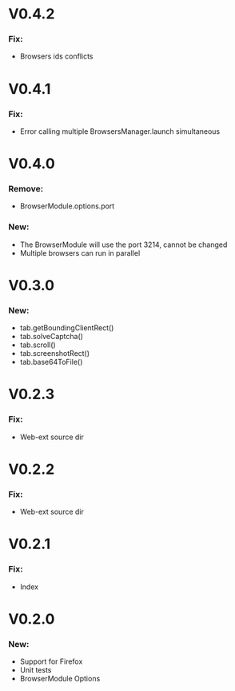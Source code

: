 # V0.4.2

### Fix:

- Browsers ids conflicts

# V0.4.1

### Fix:

- Error calling multiple BrowsersManager.launch simultaneous

# V0.4.0

### Remove:

- BrowserModule.options.port

### New:

- The BrowserModule will use the port 3214, cannot be changed
- Multiple browsers can run in parallel

# V0.3.0

### New:

- tab.getBoundingClientRect()
- tab.solveCaptcha()
- tab.scroll()
- tab.screenshotRect()
- tab.base64ToFile()

# V0.2.3

### Fix:

- Web-ext source dir

# V0.2.2

### Fix:

- Web-ext source dir

# V0.2.1

### Fix:

- Index

# V0.2.0

### New:

- Support for Firefox
- Unit tests
- BrowserModule Options

